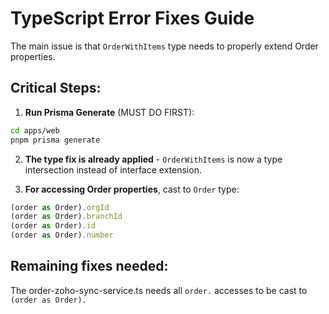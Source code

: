 # TypeScript Error Fixes Guide

The main issue is that `OrderWithItems` type needs to properly extend Order properties. 

## Critical Steps:

1. **Run Prisma Generate** (MUST DO FIRST):
```bash
cd apps/web
pnpm prisma generate
```

2. **The type fix is already applied** - `OrderWithItems` is now a type intersection instead of interface extension.

3. **For accessing Order properties**, cast to `Order` type:
```typescript
(order as Order).orgId
(order as Order).branchId
(order as Order).id
(order as Order).number
```

## Remaining fixes needed:

The order-zoho-sync-service.ts needs all `order.` accesses to be cast to `(order as Order).`

